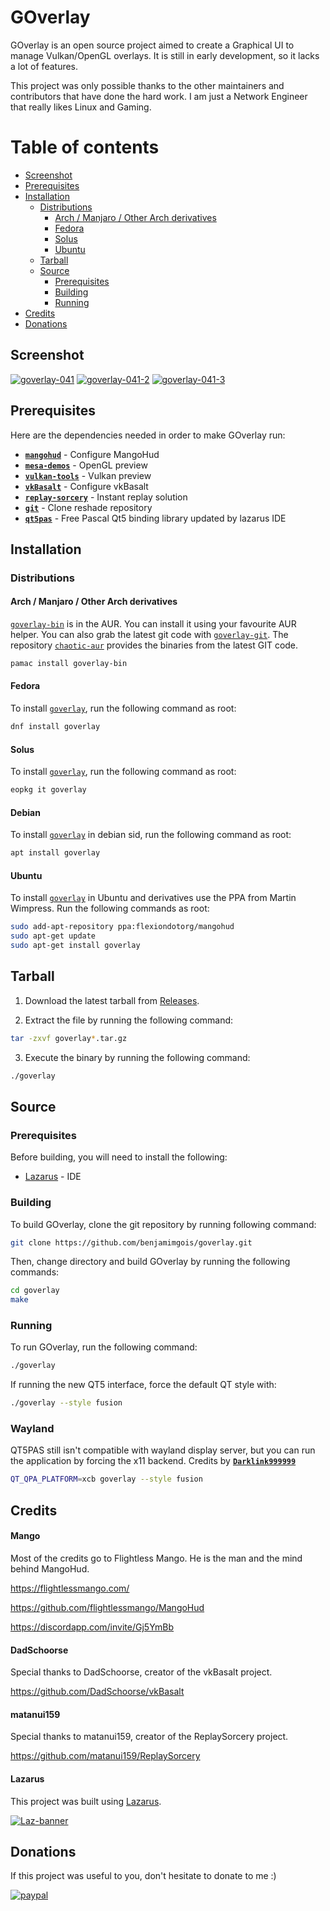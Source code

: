# GOverlay

GOverlay is an open source project aimed to create a Graphical UI to manage Vulkan/OpenGL overlays. It is still in early development, so it lacks a lot of features.

This project was only possible thanks to the other maintainers and contributors that have done the hard work. I am just a Network Engineer that really likes Linux and Gaming.

Table of contents
=================

 - [Screenshot](#screenshot)
 - [Prerequisites](#prerequisites)
 - [Installation](#installation)
	- [Distributions](#distributions)
		- [Arch / Manjaro / Other Arch derivatives](#arch--manjaro--other-arch-derivatives)
		- [Fedora](#fedora)
		- [Solus](#solus)
		- [Ubuntu](#ubuntu)
	- [Tarball](#tarball)
	- [Source](#source)
		- [Prerequisites](#prerequisites-1)
		- [Building](#building)
		- [Running](#running)
 - [Credits](#credits)
 - [Donations](#donations)

## Screenshot

<a href="https://ibb.co/9gfQph5"><img src="https://i.ibb.co/Sy1F6cC/goverlay-041.png" alt="goverlay-041" border="0"></a>
<a href="https://ibb.co/YdrF0CT"><img src="https://i.ibb.co/LgGXNFh/goverlay-041-2.png" alt="goverlay-041-2" border="0"></a>
<a href="https://ibb.co/9nJFzZD"><img src="https://i.ibb.co/VVd7rw1/goverlay-041-3.png" alt="goverlay-041-3" border="0"></a>

## Prerequisites

Here are the dependencies needed in order to make GOverlay run:

 - [**`mangohud`**](https://github.com/flightlessmango/MangoHud) - Configure MangoHud
 - [**`mesa-demos`**](https://github.com/freedesktop/mesa-demos) - OpenGL preview
 - [**`vulkan-tools`**](https://github.com/LunarG/VulkanTools) - Vulkan preview
 - [**`vkBasalt`**](https://github.com/DadSchoorse/vkBasalt) - Configure vkBasalt
 - [**`replay-sorcery`**](https://github.com/matanui159/ReplaySorcery) - Instant replay solution
 - [**`git`**](https://github.com/git/git) - Clone reshade repository
 - [**`qt5pas`**](https://svn.freepascal.org/svn/lazarus/trunk/lcl/interfaces/qt5/cbindings/) - Free Pascal Qt5 binding library updated by lazarus IDE

## Installation 

### Distributions

#### Arch / Manjaro / Other Arch derivatives

[`goverlay-bin`](https://aur.archlinux.org/packages/goverlay-bin/) is in the AUR. You can install it using your favourite AUR helper. You can also grab the latest git code with [`goverlay-git`](https://aur.archlinux.org/packages/goverlay-git/). The repository  [`chaotic-aur`](https://lonewolf.pedrohlc.com/chaotic-aur/) provides the binaries from the latest GIT code.

```bash
pamac install goverlay-bin
```

#### Fedora

To install [`goverlay`](https://fedora.pkgs.org/31/fedora-updates-x86_64/goverlay-0.2.3-1.fc31.x86_64.rpm.html), run the following command as root:

```bash
dnf install goverlay
```

#### Solus

To install [`goverlay`](https://dev.getsol.us/source/goverlay/), run the following command as root:

```bash
eopkg it goverlay
```

#### Debian

To install [`goverlay`](https://packages.debian.org/sid/amd64/goverlay/download) in debian sid, run the following command as root:

```bash
apt install goverlay
```

#### Ubuntu

To install [`goverlay`](https://packages.debian.org/sid/amd64/goverlay/download) in Ubuntu and derivatives use the PPA from Martin Wimpress. Run the following commands as root:

```bash
sudo add-apt-repository ppa:flexiondotorg/mangohud
sudo apt-get update
sudo apt-get install goverlay
```

## Tarball

1. Download the latest tarball from [Releases](https://github.com/benjamimgois/goverlay/releases).

2. Extract the file by running the following command:

```bash
tar -zxvf goverlay*.tar.gz
```

3. Execute the binary by running the following command:

```bash
./goverlay
```

## Source

### Prerequisites

Before building, you will need to install the following:

 - [Lazarus](https://github.com/graemeg/lazarus) - IDE

### Building

To build GOverlay, clone the git repository by running following command:

```bash
git clone https://github.com/benjamimgois/goverlay.git
```

Then, change directory and build GOverlay by running the following commands:

```bash
cd goverlay
make
```

### Running

To run GOverlay, run the following command:

```bash
./goverlay
```
If running the new QT5 interface, force the default QT style with:

```bash
./goverlay --style fusion
```

### Wayland

QT5PAS still isn't compatible with wayland display server, but you can run the application by forcing the x11 backend. Credits by [**`Darklink999999`**](https://github.com/Darklink999999)

```bash
QT_QPA_PLATFORM=xcb goverlay --style fusion
```

## Credits

#### Mango

Most of the credits go to Flightless Mango. He is the man and the mind behind MangoHud.

https://flightlessmango.com/

https://github.com/flightlessmango/MangoHud

https://discordapp.com/invite/Gj5YmBb

#### DadSchoorse

Special thanks to DadSchoorse, creator of the vkBasalt project.

https://github.com/DadSchoorse/vkBasalt

#### matanui159

Special thanks to matanui159, creator of the ReplaySorcery project.

https://github.com/matanui159/ReplaySorcery

#### Lazarus

This project was built using [Lazarus](https://github.com/graemeg/lazarus).

<a href="hhttps://www.lazarus-ide.org/"><img src="https://i.ibb.co/9ykXNtw/Laz-banner.png" alt="Laz-banner" border="0"></a>

## Donations

If this project was useful to you, don't hesitate to donate to me :)

[![paypal](https://www.paypalobjects.com/en_US/i/btn/btn_donateCC_LG.gif)](https://www.paypal.com/cgi-bin/webscr?cmd=_s-xclick&hosted_button_id=Q5EYYEJ5NSJAU&source=url)

